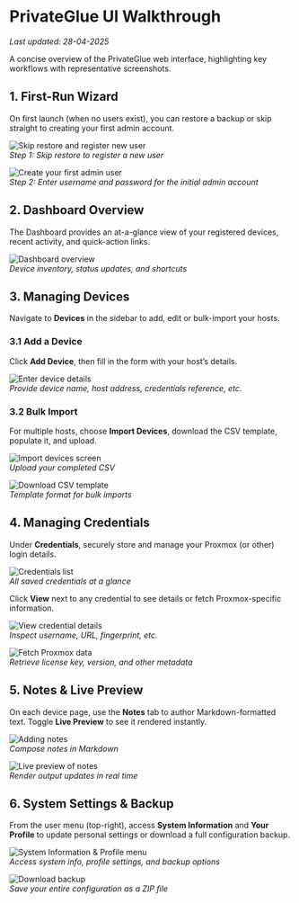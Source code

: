 # PrivateGlue UI Walkthrough
*Last updated: 28-04-2025*

A concise overview of the PrivateGlue web interface, highlighting key workflows with representative screenshots.

## 1. First-Run Wizard
On first launch (when no users exist), you can restore a backup or skip straight to creating your first admin account.

![Skip restore and register new user](https://mylemans.online/assets/img/privateglue/step-0.png)  
*Step 1: Skip restore to register a new user*

![Create your first admin user](https://mylemans.online/assets/img/privateglue/step-2.png)  
*Step 2: Enter username and password for the initial admin account*

## 2. Dashboard Overview
The Dashboard provides an at-a-glance view of your registered devices, recent activity, and quick-action links.

![Dashboard overview](https://mylemans.online/assets/img/privateglue/step-3.png)  
*Device inventory, status updates, and shortcuts*

## 3. Managing Devices
Navigate to **Devices** in the sidebar to add, edit or bulk-import your hosts.

### 3.1 Add a Device
Click **Add Device**, then fill in the form with your host’s details.

![Enter device details](https://mylemans.online/assets/img/privateglue/step-9.png)  
*Provide device name, host address, credentials reference, etc.*

### 3.2 Bulk Import
For multiple hosts, choose **Import Devices**, download the CSV template, populate it, and upload.

![Import devices screen](https://mylemans.online/assets/img/privateglue/step-10.png)  
*Upload your completed CSV*

![Download CSV template](https://mylemans.online/assets/img/privateglue/step-15.png)  
*Template format for bulk imports*

## 4. Managing Credentials
Under **Credentials**, securely store and manage your Proxmox (or other) login details.

![Credentials list](https://mylemans.online/assets/img/privateglue/step-37.png)  
*All saved credentials at a glance*

Click **View** next to any credential to see details or fetch Proxmox-specific information.

![View credential details](https://mylemans.online/assets/img/privateglue/step-38.png)  
*Inspect username, URL, fingerprint, etc.*

![Fetch Proxmox data](https://mylemans.online/assets/img/privateglue/step-45.png)  
*Retrieve license key, version, and other metadata*

## 5. Notes & Live Preview
On each device page, use the **Notes** tab to author Markdown-formatted text. Toggle **Live Preview** to see it rendered instantly.

![Adding notes](https://mylemans.online/assets/img/privateglue/step-18.png)  
*Compose notes in Markdown*

![Live preview of notes](https://mylemans.online/assets/img/privateglue/step-23.png)  
*Render output updates in real time*

## 6. System Settings & Backup
From the user menu (top-right), access **System Information** and **Your Profile** to update personal settings or download a full configuration backup.

![System Information & Profile menu](https://mylemans.online/assets/img/privateglue/step-60.png)  
*Access system info, profile settings, and backup options*

![Download backup](https://mylemans.online/assets/img/privateglue/step-63.png)  
*Save your entire configuration as a ZIP file*
